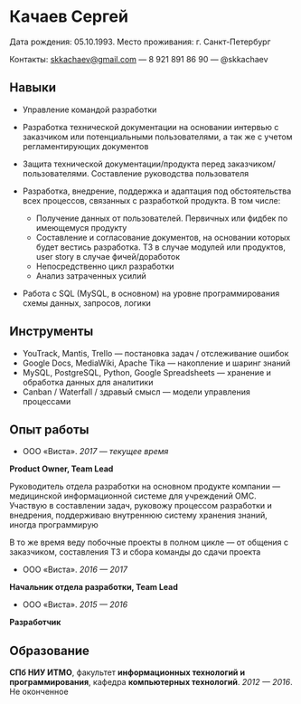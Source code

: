 # Качаев Сергей

Дата рождения: 05.10.1993. Место проживания: г. Санкт-Петербург

Контакты: skkachaev@gmail.com — 8 921 891 86 90 — @skkachaev



## Навыки

* Управление командой разработки

* Разработка технической документации на основании интервью с заказчиком или потенциальными пользователями, а так же с учетом регламентирующих документов
* Защита технической документации/продукта перед заказчиком/пользователями. Составление руководства пользователя
* Разработка, внедрение, поддержка и адаптация под обстоятельства всех процессов, связанных с разработкой продукта. В том числе:
  * Получение данных от пользователей. Первичных или фидбек по имеющемуся продукту
  * Составление и согласование документов, на основании которых будет вестись разработка. ТЗ  в случае модулей или продуктов, user story в случае фичей/доработок
  * Непосредственно цикл разработки
  * Анализ затраченных усилий

* Работа с SQL (MySQL, в основном) на уровне программирования схемы данных, запросов, логики



## Инструменты

* YouTrack, Mantis, Trello — постановка задач / отслеживание ошибок
* Google Docs, MediaWiki, Apache Tika — накопление и шаринг знаний
* MySQL, PostgreSQL, Python, Google Spreadsheets — хранение и обработка данных для аналитики
* Canban / Waterfall / здравый смысл — модели управления процессами



## Опыт работы

* ООО «Виста». *2017 — текущее время*

**Product Owner, Team Lead**

Руководитель отдела разработки на основном продукте компании — медицинской информационной системе для учреждений ОМС. Участвую в составлении задач, руковожу процессом разработки и внедрения, поддерживаю внутреннюю систему хранения знаний, иногда программирую

В то же время веду побочные проекты в полном цикле — от общения с заказчиком, составления ТЗ и сбора команды до сдачи проекта



* ООО «Виста». *2016 — 2017*

**Начальник отдела разработки, Team Lead**



* ООО «Виста». *2015 — 2016*

**Разработчик**



## Образование

**СПб НИУ ИТМО**, факультет **информационных технологий и программирования**, кафедра **компьютерных технологий**. *2012 — 2016*. Не оконченное